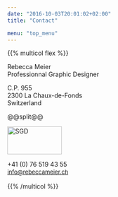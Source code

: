 ```yaml
---
date: "2016-10-03T20:01:02+02:00"
title: "Contact"

menu: "top_menu"
---
```


{{% multicol flex %}}

Rebecca Meier \
Professionnal Graphic Designer

C.P. 955 \
2300 La Chaux-de-Fonds \
Switzerland

@@split@@

<a href="http://www.sgd.ch/index.cfm?lang=f&memsrc=1&pr=760&CFID=160359685&CFTOKEN=16819635" title="SGD" target="_blank"><img alt="SGD" src="/img/SGD.png" width="124" height="63"></a>

+41 (0) 76 519 43 55 \
<span style="font-size: 13px; line-height: 19px;">
[info@rebeccameier.ch](mailto:info@rebeccameier.ch)
</span>

{{% /multicol %}}
